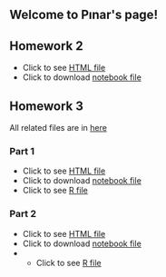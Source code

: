 ## Welcome to Pınar's page!


## Homework 2
* Click to see [HTML file](HW2.html)
* Click to download [notebook file](HW2.ipynb)

## Homework 3
All related files are in [here](https://github.com/ETM-58D/spring22-pinarkoksal)

### Part 1
* Click to see [HTML file](HW3-p1.html)
* Click to download [notebook file](HW3-p1.jpynb)
* Click to see [R file](HW3-p1.R)

### Part 2
* Click to see [HTML file](HW3-p2.html)
* Click to download [notebook file](HW3-p2.jpynb)
* * Click to see [R file](HW3-p2.R)
